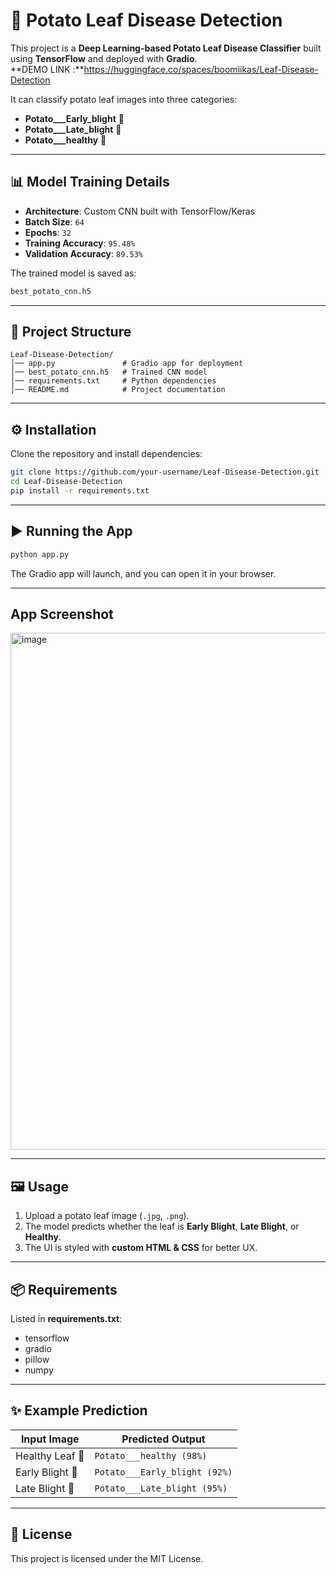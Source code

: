 # 🌱 Potato Leaf Disease Detection  

This project is a **Deep Learning-based Potato Leaf Disease Classifier** built using **TensorFlow** and deployed with **Gradio**.  
**DEMO LINK :**https://huggingface.co/spaces/boomiikas/Leaf-Disease-Detection

It can classify potato leaf images into three categories:  
- **Potato___Early_blight** 🍂  
- **Potato___Late_blight** 🍁  
- **Potato___healthy** 🌿  

---

## 📊 Model Training Details  

- **Architecture**: Custom CNN built with TensorFlow/Keras  
- **Batch Size**: `64`  
- **Epochs**: `32`  
- **Training Accuracy**: `95.48%`  
- **Validation Accuracy**: `89.53%`  

The trained model is saved as:  
```bash
best_potato_cnn.h5
```

---

## 🚀 Project Structure  

```
Leaf-Disease-Detection/
│── app.py               # Gradio app for deployment
│── best_potato_cnn.h5   # Trained CNN model
│── requirements.txt     # Python dependencies
│── README.md            # Project documentation
```

---

## ⚙️ Installation  

Clone the repository and install dependencies:  

```bash
git clone https://github.com/your-username/Leaf-Disease-Detection.git
cd Leaf-Disease-Detection
pip install -r requirements.txt
```

---

## ▶️ Running the App  

```bash
python app.py
```

The Gradio app will launch, and you can open it in your browser.  

---
## App Screenshot

<img width="1915" height="827" alt="image" src="https://github.com/user-attachments/assets/56e4c737-eefa-47c0-8fee-a31c8551c2a3" />

---

## 🖼️ Usage  

1. Upload a potato leaf image (`.jpg`, `.png`).  
2. The model predicts whether the leaf is **Early Blight**, **Late Blight**, or **Healthy**.  
3. The UI is styled with **custom HTML & CSS** for better UX.  

---

## 📦 Requirements  

Listed in **requirements.txt**:  
- tensorflow  
- gradio  
- pillow  
- numpy  

---

## ✨ Example Prediction  

| Input Image | Predicted Output |
|-------------|------------------|
| Healthy Leaf 🌿 | `Potato___healthy (98%)` |
| Early Blight 🍂 | `Potato___Early_blight (92%)` |
| Late Blight 🍁 | `Potato___Late_blight (95%)` |

---

## 📜 License  

This project is licensed under the MIT License.  
